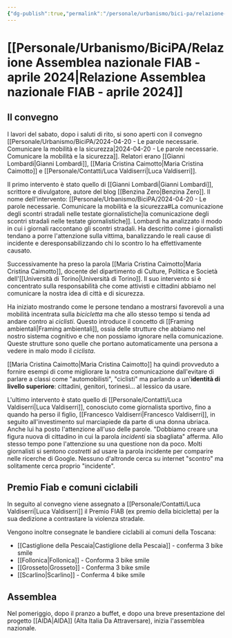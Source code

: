 ```yaml
---
{"dg-publish":true,"permalink":"/personale/urbanismo/bici-pa/relazione-assemblea-nazionale-fiab-aprile-2024/","tags":["FIAB"]}
---
```


# [[Personale/Urbanismo/BiciPA/Relazione Assemblea nazionale FIAB - aprile 2024\|Relazione Assemblea nazionale FIAB - aprile 2024]]

## Il convegno

I lavori del sabato, dopo i saluti di rito, si sono aperti con il convegno [[Personale/Urbanismo/BiciPA/2024-04-20 - Le parole necessarie. Comunicare la mobilità e la sicurezza\|2024-04-20 - Le parole necessarie. Comunicare la mobilità e la sicurezza]]. Relatori erano [[Gianni Lombardi\|Gianni Lombardi]], [[Maria Cristina Caimotto\|Maria Cristina Caimotto]] e [[Personale/Contatti/Luca Valdiserri\|Luca Valdiserri]].

Il primo intervento è stato quello di [[Gianni Lombardi\|Gianni Lombardi]], scrittore e divulgatore, autore del blog [[Benzina Zero\|Benzina Zero]]. Il nome dell'intervento: [[Personale/Urbanismo/BiciPA/2024-04-20 - Le parole necessarie. Comunicare la mobilità e la sicurezza#La comunicazione degli scontri stradali nelle testate giornalistiche\|la comunicazione degli scontri stradali nelle testate giornalistiche]]. Lombardi ha analizzato il modo in cui i giornali raccontano gli scontri stradali. Ha descritto come i giornalisti tendano a porre l'attenzione sulla vittima, banalizzando le reali cause di incidente e deresponsabilizzando chi lo scontro lo ha effettivamente causato.


Successivamente ha preso la parola [[Maria Cristina Caimotto\|Maria Cristina Caimotto]], docente del dipartimento di Culture, Politica e Società dell'[[Università di Torino\|Università di Torino]]. Il suo intervento si è concentrato sulla responsabilità che come attivisti e cittadini abbiamo nel comunicare la nostra idea di città e di sicurezza. 

Ha iniziato mostrando come le persone tendano a mostrarsi favorevoli a una mobilità incentrata sulla *bicicletta* ma che allo stesso tempo si tenda ad andare contro ai *ciclisti*. Questo introduce il concetto di [[Framing ambientali\|Framing ambientali]], ossia delle strutture che abbiamo nel nostro sistema cognitivo e che non possiamo ignorare nella comunicazione. Queste strutture sono quelle che portano automaticamente una persona a vedere in malo modo il *ciclista*. 

[[Maria Cristina Caimotto\|Maria Cristina Caimotto]] ha quindi provveduto a fornire esempi di come migliorare la nostra comunicazione dall'evitare di parlare a classi come "automobilisti", "ciclisti" ma parlando a un'**identità di livello superiore**: cittadini, genitori, torinesi... al lessico da usare.


L'ultimo intervento è stato quello di [[Personale/Contatti/Luca Valdiserri\|Luca Valdiserri]], conosciuto come giornalista sportivo, fino a quando ha perso il figlio, [[Francesco Valdiserri\|Francesco Valdiserri]], in seguito all'investimento sul marciapiede da parte di una donna ubriaca. Anche lui ha posto l'attenzione all'uso delle parole. "Dobbiamo creare una figura nuova di cittadino in cui la parola *incidenti* sia sbagliata" afferma. Allo stesso tempo pone l'attenzione su una questione non da poco. Molti giornalisti si sentono *costretti* ad usare la parola incidente per comparire nelle ricerche di Google. Nessuno d'altronde cerca su internet "scontro" ma solitamente cerca proprio "incidente".


## Premio Fiab e comuni ciclabili

In seguito al convegno viene assegnato a [[Personale/Contatti/Luca Valdiserri\|Luca Valdiserri]] il Premio FIAB (ex premio della bicicletta) per la sua dedizione a contrastare la violenza stradale.

Vengono inoltre consegnate le bandiere ciclabili ai comuni della Toscana:
- [[Castiglione della Pescaia\|Castiglione della Pescaia]] - conferma 3 bike smile
- [[Follonica\|Follonica]] - Conforma 3 bike smile
- [[Grosseto\|Grosseto]] - Conferma 3 bike smile
- [[Scarlino\|Scarlino]] - Conferma 4 bike smile


## Assemblea

Nel pomeriggio, dopo il pranzo a buffet, e dopo una breve presentazione del progetto [[AIDA\|AIDA]] (Alta Italia Da Attraversare), inizia l'assemblea nazionale.


